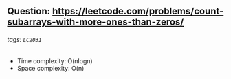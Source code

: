 ## Question: https://leetcode.com/problems/count-subarrays-with-more-ones-than-zeros/
###### tags: `LC2031`

* Time complexity: O(nlogn)
* Space complexity: O(n)